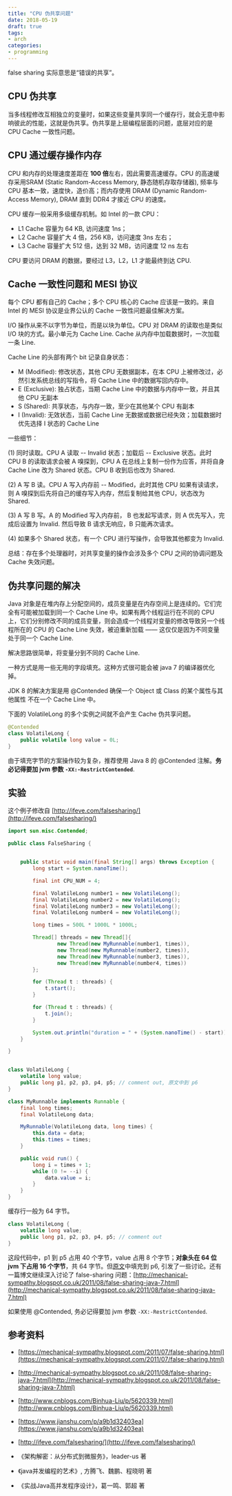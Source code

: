 ```yaml
---
title: "CPU 伪共享问题"
date: 2018-05-19
draft: true
tags:
- arch
categories:
- programming
---
```


false sharing 实际意思是“错误的共享”。



## CPU 伪共享

当多线程修改互相独立的变量时，如果这些变量共享同一个缓存行，就会无意中影响彼此的性能，这就是伪共享。伪共享是上层编程层面的问题，底层对应的是 CPU Cache 一致性问题。

## CPU 通过缓存操作内存

CPU 和内存的处理速度差距在 **100 倍**左右，因此需要高速缓存。CPU 的高速缓存采用SRAM (Static Random-Access Memory, 静态随机存取存储器), 频率与 CPU 基本一致，速度快，造价高；而内存使用 DRAM (Dynamic Random-Access Memory), DRAM 直到 DDR4 才接近 CPU 的速度。

CPU 缓存一般采用多级缓存机制。如 Intel 的一款 CPU：

- L1 Cache 容量为 64 KB, 访问速度 1ns；
- L2 Cache 容量扩大 4 倍，256 KB，访问速度 3ns 左右；
- L3 Cache 容量扩大 512 倍，达到 32 MB，访问速度 12 ns 左右

CPU 要访问 DRAM 的数据，要经过 L3，L2，L1 才能最终到达 CPU.

## Cache 一致性问题和 MESI 协议

每个 CPU 都有自己的 Cache；多个 CPU 核心的 Cache 应该是一致的。来自 Intel 的 MESI 协议是业界公认的 Cache 一致性问题最佳解决方案。

I/O 操作从来不以字节为单位，而是以块为单位。CPU 对 DRAM 的读取也是类似 I/O 块的方式。最小单元为 Cache Line. Cache 从内存中加载数据时，一次加载一条 Line.

Cache Line 的头部有两个 bit 记录自身状态：

- M (Modified): 修改状态，其他 CPU 无数据副本，在本 CPU 上被修改过，必然引发系统总线的写指令，将 Cache Line 中的数据写回内存中。
- E (Exclusive): 独占状态，当期 Cache Line 中的数据与内存中一致，并且其他 CPU 无副本
- S (Shared): 共享状态，与内存一致，至少在其他某个 CPU 有副本
- I (Invalid): 无效状态，当前 Cache Line 无数据或数据已经失效；加载数据时优先选择 I 状态的 Cache Line

一些细节：

(1) 同时读取。CPU A 读取 -- Invalid 状态；加载后 -- Exclusive 状态。此时 CPU B 的读取请求会被 A 嗅探到，CPU A 在总线上复制一份作为应答，并将自身 Cache Line 改为 Shared 状态。CPU B 收到后也改为 Shared.

(2) A 写 B 读。CPU A 写入内存前 -- Modified，此时其他 CPU 如果有读请求，则 A 嗅探到后先将自己的缓存写入内存，然后复制给其他 CPU，状态改为 Shared.

(3) A 写 B 写。A 的 Modified 写入内存前， B 也发起写请求，则 A 优先写入，完成后设置为 Invalid. 然后导致 B 请求无响应，B 只能再次请求。

(4) 如果多个 Shared 状态，有一个 CPU 进行写操作，会导致其他都变为 Invalid.

总结：存在多个处理器时，对共享变量的操作会涉及多个 CPU 之间的协调问题及 Cache 失效问题。

## 伪共享问题的解决

Java 对象是在堆内存上分配空间的，成员变量是在内存空间上是连续的。它们完全有可能被加载到同一个 Cache Line 中。如果有两个线程运行在不同的 CPU 上，它们分别修改不同的成员变量，则会造成一个线程对变量的修改导致另一个线程所在的 CPU 的 Cache Line 失效，被迫重新加载 —— 这仅仅是因为不同变量处于同一个 Cache Line.

解决思路很简单，将变量分到不同的 Cache Line.

一种方式是用一些无用的字段填充。这种方式很可能会被 java 7 的编译器优化掉。

JDK 8 的解决方案是用 @Contended 确保一个 Object 或 Class 的某个属性与其他属性
不在一个 Cache Line 中。

下面的 VolatileLong 的多个实例之间就不会产生 Cache 伪共享问题。

```java
@Contended
class VolatileLong {
    public volatile long value = 0L;
}
```

由于填充字节的方案操作较为复杂，推荐使用 Java 8 的 @Contended 注解。**务必记得要加 jvm 参数 `-XX:-RestrictContended`**.


## 实验

这个例子修改自 [http://ifeve.com/falsesharing/](http://ifeve.com/falsesharing/) 



```java
import sun.misc.Contended;

public class FalseSharing {


    public static void main(final String[] args) throws Exception {
        long start = System.nanoTime();

        final int CPU_NUM = 4;

        final VolatileLong number1 = new VolatileLong();
        final VolatileLong number2 = new VolatileLong();
        final VolatileLong number3 = new VolatileLong();
        final VolatileLong number4 = new VolatileLong();

        long times = 500L * 1000L * 1000L;

        Thread[] threads = new Thread[]{
                new Thread(new MyRunnable(number1, times)),
                new Thread(new MyRunnable(number2, times)),
                new Thread(new MyRunnable(number3, times)),
                new Thread(new MyRunnable(number4, times))
        };

        for (Thread t : threads) {
            t.start();
        }

        for (Thread t : threads) {
            t.join();
        }

        System.out.println("duration = " + (System.nanoTime() - start));
    }

}


class VolatileLong {
    volatile long value;
    public long p1, p2, p3, p4, p5; // comment out, 原文中到 p6
}

class MyRunnable implements Runnable {
    final long times;
    final VolatileLong data;

    MyRunnable(VolatileLong data, long times) {
        this.data = data;
        this.times = times;
    }

    public void run() {
        long i = times + 1;
        while (0 != --i) {
            data.value = i;
        }
    }
}
```


缓存行一般为 64 字节。

```java
class VolatileLong {
    volatile long value;
    public long p1, p2, p3, p4, p5; // comment out
}

```

这段代码中，p1 到 p5 占用 40 个字节，value 占用 8 个字节；**对象头在 64 位 jvm 下占用 16 个字节**，共 64 字节。但[原文](https://mechanical-sympathy.blogspot.com/2011/07/false-sharing.html)中填充到 p6, 引发了一些讨论。还有一篇博文继续深入讨论了 false-sharing 问题：[http://mechanical-sympathy.blogspot.co.uk/2011/08/false-sharing-java-7.html](http://mechanical-sympathy.blogspot.co.uk/2011/08/false-sharing-java-7.html)

如果使用 @Contended, 务必记得要加 jvm 参数 `-XX:-RestrictContended`.

## 参考资料

- [https://mechanical-sympathy.blogspot.com/2011/07/false-sharing.html](https://mechanical-sympathy.blogspot.com/2011/07/false-sharing.html)
- [http://mechanical-sympathy.blogspot.co.uk/2011/08/false-sharing-java-7.html](http://mechanical-sympathy.blogspot.co.uk/2011/08/false-sharing-java-7.html)
- [http://www.cnblogs.com/Binhua-Liu/p/5620339.html](http://www.cnblogs.com/Binhua-Liu/p/5620339.html)
- [https://www.jianshu.com/p/a9b1d32403ea](https://www.jianshu.com/p/a9b1d32403ea)
- [http://ifeve.com/falsesharing/](http://ifeve.com/falsesharing/)

- 《架构解密：从分布式到微服务》，leader-us 著
- 《java并发编程的艺术》, 方腾飞、魏鹏、程晓明 著
- 《实战Java高并发程序设计》，葛一鸣、郭超 著